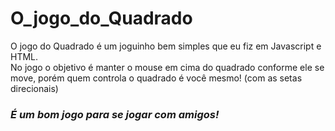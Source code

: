 # O_jogo_do_Quadrado

O jogo do Quadrado é um joguinho bem simples que eu fiz em Javascript e HTML.  
No jogo o objetivo é manter o mouse em cima do quadrado conforme ele se move, porém quem controla o quadrado é você mesmo! (com as setas direcionais)
### *É um bom jogo para se jogar com amigos!*
